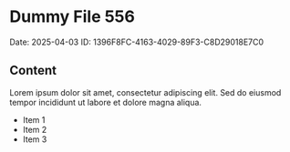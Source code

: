 # Dummy File 556

Date: 2025-04-03
ID: 1396F8FC-4163-4029-89F3-C8D29018E7C0

## Content

Lorem ipsum dolor sit amet, consectetur adipiscing elit.
Sed do eiusmod tempor incididunt ut labore et dolore magna aliqua.

* Item 1
* Item 2
* Item 3


